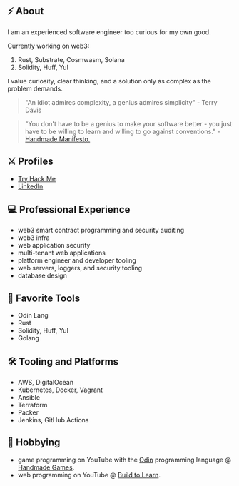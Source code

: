 <!--
**patrickodacre/patrickodacre** is a ✨ _special_ ✨ repository because its `README.md` (this file) appears on your GitHub profile.

Here are some ideas to get you started:

- 🔭 I’m currently working on ...
- 🌱 I’m currently learning ...
- 👯 I’m looking to collaborate on ...
- 🤔 I’m looking for help with ...
- 💬 Ask me about ...
- 📫 How to reach me: ...
- 😄 Pronouns: ...
- ⚡ Fun fact: ... 
-->

## ⚡ About

I am an experienced software engineer too curious for my own good.

Currently working on web3:

1. Rust, Substrate, Cosmwasm, Solana
2. Solidity, Huff, Yul

I value curiosity, clear thinking, and a solution only as complex as the problem demands.

> "An idiot admires complexity, a genius admires simplicity" - Terry Davis

> "You don't have to be a genius to make your software better - you just have to be willing to learn and willing to go against conventions." - <a href="https://handmade.network/manifesto" target="_blank">Handmade Manifesto.</a>

## ⚔ Profiles

- <a href="https://tryhackme.com/p/pdodacre" target="_blank">Try Hack Me</a>
- <a href="https://www.linkedin.com/in/patrickodacre/" target="_blank">LinkedIn</a>

## 💻 Professional Experience

- web3 smart contract programming and security auditing
- web3 infra
- web application security
- multi-tenant web applications
- platform engineer and developer tooling
- web servers, loggers, and security tooling
- database design

## 🔨 Favorite Tools

- Odin Lang
- Rust
- Solidity, Huff, Yul
- Golang

## 🛠 Tooling and Platforms

- AWS, DigitalOcean
- Kubernetes, Docker, Vagrant
- Ansible
- Terraform
- Packer
- Jenkins, GitHub Actions

## 👾 Hobbying

- game programming on YouTube with the <a href="https://odin-lang.org/" target="_blank">Odin</a> programming language @ <a target="_blank" href="https://youtube.com/@handmadegamesdev">Handmade Games</a>.
- web programming on YouTube @ <a target="_blank" href="https://youtube.com/@buildtolearn">Build to Learn</a>.



